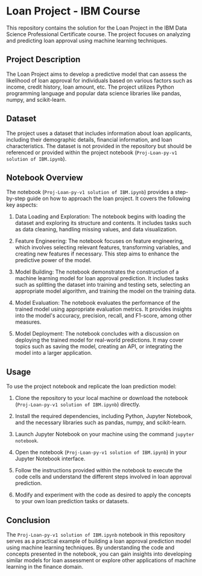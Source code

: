 # Loan Project - IBM Course

This repository contains the solution for the Loan Project in the IBM Data Science Professional Certificate course. The project focuses on analyzing and predicting loan approval using machine learning techniques.

## Project Description

The Loan Project aims to develop a predictive model that can assess the likelihood of loan approval for individuals based on various factors such as income, credit history, loan amount, etc. The project utilizes Python programming language and popular data science libraries like pandas, numpy, and scikit-learn.

## Dataset

The project uses a dataset that includes information about loan applicants, including their demographic details, financial information, and loan characteristics. The dataset is not provided in the repository but should be referenced or provided within the project notebook (`Proj-Loan-py-v1 solution of IBM.ipynb`).

## Notebook Overview

The notebook (`Proj-Loan-py-v1 solution of IBM.ipynb`) provides a step-by-step guide on how to approach the loan project. It covers the following key aspects:

1. Data Loading and Exploration: The notebook begins with loading the dataset and exploring its structure and contents. It includes tasks such as data cleaning, handling missing values, and data visualization.

2. Feature Engineering: The notebook focuses on feature engineering, which involves selecting relevant features, transforming variables, and creating new features if necessary. This step aims to enhance the predictive power of the model.

3. Model Building: The notebook demonstrates the construction of a machine learning model for loan approval prediction. It includes tasks such as splitting the dataset into training and testing sets, selecting an appropriate model algorithm, and training the model on the training data.

4. Model Evaluation: The notebook evaluates the performance of the trained model using appropriate evaluation metrics. It provides insights into the model's accuracy, precision, recall, and F1-score, among other measures.

5. Model Deployment: The notebook concludes with a discussion on deploying the trained model for real-world predictions. It may cover topics such as saving the model, creating an API, or integrating the model into a larger application.

## Usage

To use the project notebook and replicate the loan prediction model:

1. Clone the repository to your local machine or download the notebook (`Proj-Loan-py-v1 solution of IBM.ipynb`) directly.

2. Install the required dependencies, including Python, Jupyter Notebook, and the necessary libraries such as pandas, numpy, and scikit-learn.

3. Launch Jupyter Notebook on your machine using the command `jupyter notebook`.

4. Open the notebook (`Proj-Loan-py-v1 solution of IBM.ipynb`) in your Jupyter Notebook interface.

5. Follow the instructions provided within the notebook to execute the code cells and understand the different steps involved in loan approval prediction.

6. Modify and experiment with the code as desired to apply the concepts to your own loan prediction tasks or datasets.


## Conclusion

The `Proj-Loan-py-v1 solution of IBM.ipynb` notebook in this repository serves as a practical example of building a loan approval prediction model using machine learning techniques. By understanding the code and concepts presented in the notebook, you can gain insights into developing similar models for loan assessment or explore other applications of machine learning in the finance domain.
